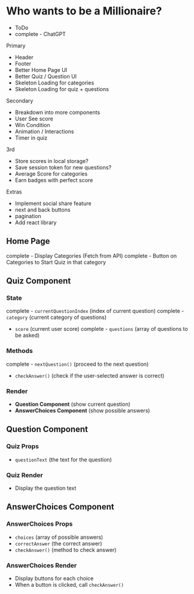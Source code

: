 # Who wants to be a Millionaire?

- ToDo
- complete - ChatGPT

Primary
- Header
- Footer
- Better Home Page UI
- Better Quiz / Question UI
- Skeleton Loading for categories 
- Skeleton Loading for quiz + questions

Secondary
- Breakdown into more components
- User See score
- Win Condition
- Animation / Interactions
- Timer in quiz

3rd
- Store scores in local storage?
- Save session token for new questions?
- Average Score for categories
- Earn badges with perfect score

Extras
- Implement social share feature
- next and back buttons
- pagination
- Add react library


## Home Page

complete - Display Categories (Fetch from API)
complete - Button on Categories to Start Quiz in that category

## Quiz Component

### State

complete - `currentQuestionIndex` (index of current question)
complete - `category` (current category of questions)
- `score` (current user score)
complete - `questions` (array of questions to be asked)

### Methods

complete - `nextQuestion()` (proceed to the next question)
- `checkAnswer()` (check if the user-selected answer is correct)

### Render

- **Question Component** (show current question)
- **AnswerChoices Component** (show possible answers)

## Question Component

### Quiz Props

- `questionText` (the text for the question)

### Quiz Render

- Display the question text

## AnswerChoices Component

### AnswerChoices Props

- `choices` (array of possible answers)
- `correctAnswer` (the correct answer)
- `checkAnswer()` (method to check answer)

### AnswerChoices Render

- Display buttons for each choice
- When a button is clicked, call `checkAnswer()`
